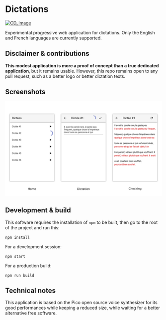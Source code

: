 # Dictations

[![CD_Image][]][CD_Link]

Experimental progressive web application for dictations. Only the English and
French languages are currently supported.

## Disclaimer & contributions

__This modest application is more a proof of concept than a true dedicated
application__, but it remains usable. However, this repo remains open to any
pull request, such as a better logo or better dictation texts.

## Screenshots

![Application screenshots](/data/screenshots.png?raw=true)

## Development & build
This software requires the installation of `npm` to be built, then go to the
root of the project and run this:

    npm install

For a development session:

    npm start

For a production build:

    npm run build

## Technical notes

This application is based on the Pico open source voice synthesizer for its good
performances while keeping a reduced size, while waiting for a better
alternative free software.

<!--Links-->

[CD_Image]: https://github.com/birros/dictations/workflows/CD/badge.svg
[CD_Link]: https://github.com/birros/dictations
